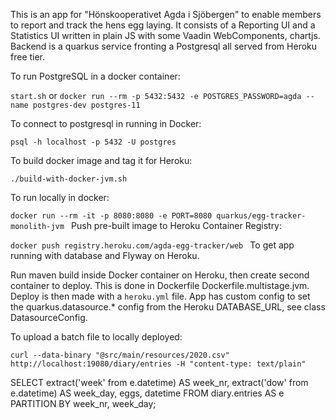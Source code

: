 This is an app for "Hönskooperativet Agda i Sjöbergen" to enable
members to report and track the hens egg laying.
It consists of a Reporting UI and a Statistics UI written in plain JS with some Vaadin WebComponents, chartjs.
Backend is a quarkus service fronting a Postgresql all served from Heroku free tier.

To run PostgreSQL in a docker container:

`start.sh`
or
`docker run --rm -p 5432:5432 -e POSTGRES_PASSWORD=agda --name postgres-dev postgres-11`

To connect to postgresql in running in Docker:

`psql -h localhost -p 5432 -U postgres`

To build docker image and tag it for Heroku:

`./build-with-docker-jvm.sh`

To run locally in docker:

`docker run --rm -it -p 8080:8080 -e PORT=8080 quarkus/egg-tracker-monolith-jvm
`
Push pre-built image to Heroku Container Registry:

`docker push registry.heroku.com/agda-egg-tracker/web
`
To get app running with database and Flyway on Heroku.

Run maven build inside Docker container on Heroku, then create second container
to deploy. This is done in Dockerfile Dockerfile.multistage.jvm.
Deploy is then made with a `heroku.yml` file.
App has custom config to set the quarkus.datasource.* config from the Heroku
DATABASE_URL, see class DatasourceConfig.

To upload a batch file to locally deployed:

`curl --data-binary "@src/main/resources/2020.csv" http://localhost:19080/diary/entries -H "content-type: text/plain"`


SELECT extract('week' from e.datetime) AS week_nr,
 extract('dow' from e.datetime) AS week_day,
  eggs, datetime
   FROM diary.entries AS e PARTITION BY week_nr, week_day;
